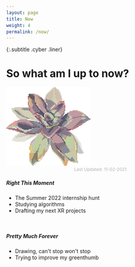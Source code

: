 ```yaml
---
layout: page
title: Now
weight: 4
permalink: /now/
---
```


{:.subtitle .cyber .liner}
# So what am I up to now?

<div class="pixel-div quick-info-grid" id="now-box">
    <!-- Right Now -->
    <div class="grid-item">
        <img class="vertical-center" src="../assets/img/common/succulent.png">
        <p style="text-align:center;color:#746e6e;opacity:0.5;font-size:smaller;margin:0;">Last Updated: 11-02-2021</p>
    </div>
    <div class="grid-item spacer"></div>
    <div class="grid-item">
        <h5 class="cyber info-subtitle">Right This Moment</h5>
        <ul id="now-list">
            <li>The Summer 2022 internship hunt</li>
            <li>Studying algorithms</li>
            <li>Drafting my next XR projects</li>
        </ul>
        <br>
        <!-- Forever -->
        <h5 class="cyber info-subtitle">Pretty Much Forever</h5>
        <ul id="forever-list">
            <li>Drawing, can't stop won't stop</li>
            <li>Trying to improve my greenthumb</li>
        </ul>
    </div>
</div>